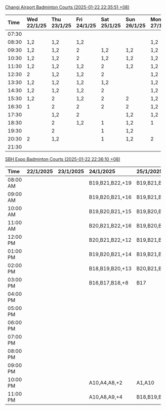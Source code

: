 [Changi Airport Badminton Courts (2025-01-22 22:35:51 +08)](https://www.carc.org.sg/FacilityBooking.aspx)

| Time   | Wed 22/1/25   | Thu 23/1/25   | Fri 24/1/25   | Sat 25/1/25   | Sun 26/1/25   | Mon 27/1/25   | Tue 28/1/25   |
|:-------|:--------------|:--------------|:--------------|:--------------|:--------------|:--------------|:--------------|
| 07:30  |               |               |               |               |               |               |               |
| 08:30  | 1,2           | 1,2           | 1,2           |               |               | 1,2           | 1,2           |
| 09:30  | 1,2           | 1,2           | 2             | 1,2           | 1,2           | 1,2           | 1,2           |
| 10:30  | 1,2           | 1,2           | 2             | 1,2           | 1,2           | 1,2           | 1,2           |
| 11:30  | 1,2           | 1,2           | 1,2           | 2             | 1,2           | 1,2           | 1,2           |
| 12:30  | 2             | 1,2           | 1,2           | 2             |               | 1,2           | 1             |
| 13:30  | 1,2           | 1,2           | 1,2           | 1,2           |               | 1,2           |               |
| 14:30  | 1,2           | 1,2           | 1,2           | 2             |               | 1,2           |               |
| 15:30  | 1,2           | 2             | 1,2           | 2             | 2             | 1,2           |               |
| 16:30  | 1             | 2             | 2             | 2             | 2             | 1,2           |               |
| 17:30  |               | 1,2           | 2             |               | 1,2           | 1,2           |               |
| 18:30  |               | 2             | 1,2           | 1             | 1,2           | 1             |               |
| 19:30  |               | 2             |               | 1             | 1,2           |               |               |
| 20:30  | 2             | 1,2           |               | 1             | 1,2           | 2             |               |
| 21:30  |               |               |               |               |               |               |               |

[SBH Expo Badminton Courts (2025-01-22 22:36:10 +08)](https://singaporebadmintonhall.getomnify.com/widgets/O3MRKGBH359GA55KHMG1RD)

| Time     | 22/1/2025   | 23/1/2025   | 24/1/2025       | 25/1/2025       | 26/1/2025       | 27/1/2025       | 28/1/2025       |
|:---------|:------------|:------------|:----------------|:----------------|:----------------|:----------------|:----------------|
| 08:00 AM |             |             | B19,B21,B22,+19 | B19,B21,B22,+12 | A7,B14,B15,+1   | B20,B21,B22,+9  | B19,B21,B22,+14 |
| 09:00 AM |             |             | B19,B20,B21,+16 | B19,B21,B22,+12 |                 |                 | B19,B21,B22,+14 |
| 10:00 AM |             |             | B19,B20,B21,+15 | B19,B20,B21,+15 |                 |                 | B19,B21,B22,+16 |
| 11:00 AM |             |             | B20,B21,B22,+16 | B19,B20,B21,+15 |                 |                 | B19,B21,B22,+15 |
| 12:00 PM |             |             | B20,B21,B22,+12 | B19,B21,B22,+17 |                 | A5              | B19,B21,B22,+18 |
| 01:00 PM |             |             | B19,B20,B21,+14 | B19,B21,B22,+17 |                 | A8,A9,B22,+1    | B19,B21,B22,+19 |
| 02:00 PM |             |             | B18,B19,B20,+13 | B20,B21,B22,+10 | A9,B22          | B11,B14         | B19,B21,B22,+16 |
| 03:00 PM |             |             | B16,B17,B18,+8  | B17             |                 |                 | A1,B11          |
| 04:00 PM |             |             |                 |                 |                 |                 | B11             |
| 05:00 PM |             |             |                 |                 |                 |                 | B13,B14,B15,+1  |
| 06:00 PM |             |             |                 |                 |                 | A5,A7,A8,+2     | B14,B15,B18,+10 |
| 07:00 PM |             |             |                 |                 |                 | A10,A8,B14,+5   | B14,B15,B18,+10 |
| 08:00 PM |             |             |                 |                 | B13             | B19,B20,B21,+12 | A10             |
| 09:00 PM |             |             |                 |                 | A9,B15,B16,+3   | B19,B20,B21,+15 | A10,A8,A9,+1    |
| 10:00 PM |             |             | A10,A4,A8,+2    | A1,A10          | B20,B21,B22,+17 | A10,A8,A9,+7    | A10,A8,A9,+7    |
| 11:00 PM |             |             | A10,A8,A9,+4    | B18,B19,B20,+8  | B20,B21,B22,+19 | A10,A8,A9,+7    | A10,A8,A9,+7    |
